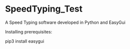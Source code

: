 # SpeedTyping_Test
A Speed ​​Typing software developed in Python and EasyGui


Installing prerequisites:


pip3 install easygui

